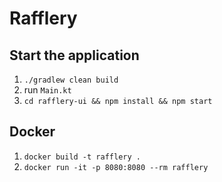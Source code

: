 # Rafflery

## Start the application

1. `./gradlew clean build`
2. run `Main.kt`
3. `cd rafflery-ui && npm install && npm start`

## Docker
1. `docker build -t rafflery .`
2. `docker run -it -p 8080:8080 --rm rafflery`
